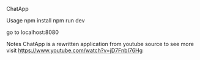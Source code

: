 ChatApp

Usage
npm install
npm run dev

go to localhost:8080

Notes
ChatApp is a rewritten application from youtube source to see more visit https://www.youtube.com/watch?v=jD7FnbI76Hg